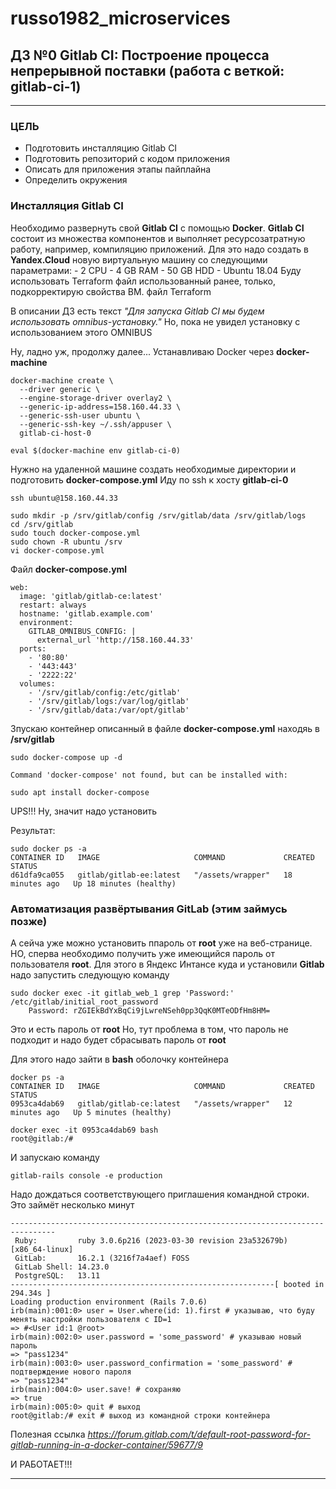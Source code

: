 # russo1982_microservices


## ДЗ №0 Gitlab CI: Построение процесса непрерывной поставки (работа с веткой: gitlab-ci-1)
---
### ЦЕЛЬ
- Подготовить инсталляцию Gitlab CI
- Подготовить репозиторий с кодом приложения
- Описать для приложения этапы пайплайна
- Определить окружения

### Инсталляция Gitlab CI

Необходимо развернуть свой **Gitlab CI** с помощью **Docker**. **Gitlab CI** состоит из множества компонентов и выполняет ресурсозатратную работу, например, компиляцию приложений. Для это надо создать в **Yandex.Cloud** новую виртуальную машину со следующими параметрами:
    - 2 CPU
    - 4 GB RAM
    - 50 GB HDD
    - Ubuntu 18.04
Буду использовать Terraform файл использованный ранее, только, подкорректирую свойства ВМ.
файл Terraform

В описании ДЗ есть текст *"Для запуска Gitlab CI мы будем использовать omnibus-установку."* Но, пока не увидел установку с использованием этого OMNIBUS

Ну, ладно уж, продолжу далее...
Устанавливаю Docker через **docker-machine**
```
docker-machine create \
  --driver generic \
  --engine-storage-driver overlay2 \
  --generic-ip-address=158.160.44.33 \
  --generic-ssh-user ubuntu \
  --generic-ssh-key ~/.ssh/appuser \
  gitlab-ci-host-0
```
```
eval $(docker-machine env gitlab-ci-0)
```
Нужно на удаленной машине создать необходимые директории и подготовить **docker-compose.yml** Иду по ssh к хосту **gitlab-ci-0**
```
ssh ubuntu@158.160.44.33
```
```
sudo mkdir -p /srv/gitlab/config /srv/gitlab/data /srv/gitlab/logs
cd /srv/gitlab
sudo touch docker-compose.yml
sudo chown -R ubuntu /srv
vi docker-compose.yml
```
 Файл **docker-compose.yml**
```
web:
  image: 'gitlab/gitlab-ce:latest'
  restart: always
  hostname: 'gitlab.example.com'
  environment:
    GITLAB_OMNIBUS_CONFIG: |
      external_url 'http://158.160.44.33'
  ports:
    - '80:80'
    - '443:443'
    - '2222:22'
  volumes:
    - '/srv/gitlab/config:/etc/gitlab'
    - '/srv/gitlab/logs:/var/log/gitlab'
    - '/srv/gitlab/data:/var/opt/gitlab'
```
Зпускаю контейнер описанный в файле **docker-compose.yml** находяь в **/srv/gitlab**
```
sudo docker-compose up -d

Command 'docker-compose' not found, but can be installed with:

sudo apt install docker-compose
```
 UPS!!! Ну, значит надо установить

Результат:
```
sudo docker ps -a
CONTAINER ID   IMAGE                     COMMAND             CREATED          STATUS
d61dfa9ca055   gitlab/gitlab-ee:latest   "/assets/wrapper"   18 minutes ago   Up 18 minutes (healthy)
```
### Автоматизация развёртывания GitLab (этим займусь позже)

А сейча уже можно установить ппароль от **root** уже на веб-странице. НО, сперва необходимо получить уже имеющийся пароль от пользователя **root**. Для этого в Яндекс Интансе куда и установили **Gitlab** надо запустить следующую команду
```
sudo docker exec -it gitlab_web_1 grep 'Password:' /etc/gitlab/initial_root_password
    Password: rZGIEkBdYxBqCi9jLwreNSeh0pp3QqK0MTeODfHm8HM=
```
Это и есть пароль от **root** Но, тут проблема в том, что пароль не подходит и надо будет сбрасывать пароль от **root**

Для этого надо зайти в **bash** оболочку контейнера
```
docker ps -a
CONTAINER ID   IMAGE                     COMMAND             CREATED          STATUS
0953ca4dab69   gitlab/gitlab-ce:latest   "/assets/wrapper"   12 minutes ago   Up 5 minutes (healthy)
```

```
docker exec -it 0953ca4dab69 bash
root@gitlab:/#
```
 И запускаю команду
 ```
 gitlab-rails console -e production
 ```
Надо дождаться соответствующего приглашения командной строки. Это займёт несколько минут

```
--------------------------------------------------------------------------------
 Ruby:         ruby 3.0.6p216 (2023-03-30 revision 23a532679b) [x86_64-linux]
 GitLab:       16.2.1 (3216f7a4aef) FOSS
 GitLab Shell: 14.23.0
 PostgreSQL:   13.11
-----------------------------------------------------------[ booted in 294.34s ]
Loading production environment (Rails 7.0.6)
irb(main):001:0> user = User.where(id: 1).first # указываю, что буду менять настройки пользователя с ID=1
=> #<User id:1 @root>
irb(main):002:0> user.password = 'some_password' # указываю новый пароль
=> "pass1234"
irb(main):003:0> user.password_confirmation = 'some_password' # подтверждение нового пароля
=> "pass1234"
irb(main):004:0> user.save! # сохраняю
=> true
irb(main):005:0> quit # выход
root@gitlab:/# exit # выход из командной строки контейнера
```
Полезная ссылка *https://forum.gitlab.com/t/default-root-password-for-gitlab-running-in-a-docker-container/59677/9*

И РАБОТАЕТ!!!

---
